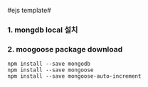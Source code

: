 #ejs template#

### 1. mongdb local 설치

### 2. moogoose package download

```
npm install --save mongodb  
npm install --save mongoose  
npm install --save mongoose-auto-increment
```

